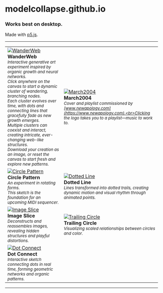 # modelcollapse.github.io
### Works best on desktop.

Made with [p5.js](https://p5js.org/).

---

|  |  |
| - | - |
| [![WanderWeb](https://github.com/user-attachments/assets/6f1c84fb-4d2f-46f9-a3d3-e72eba28a4fd)](https://modelcollapse.github.io/Wander-Web/)<br>**WanderWeb**<br><sub><i>Interactive generative art experiment inspired by organic growth and neural networks.<br>Click anywhere on the canvas to start a dynamic cluster of wandering, branching nodes.<br>Each cluster evolves over time, with dots and connecting lines that gracefully fade as new growth emerges.<br>Multiple clusters can coexist and interact, creating intricate, ever-changing web-like structures.<br>Download your creation as an image, or reset the canvas to start fresh and explore new patterns.</i></sub> | [![March2004](https://github.com/user-attachments/assets/480ddeff-c8fd-40fb-a22c-793c11ec0edf)](https://modelcollapse.github.io/March2004/)<br>**March2004**<br><sub><i>Cover and playlist commissioned by [www.newapology.com](https://www.newapology.com).<br>Clicking the logo takes you to a playlist—music to work to.</i></sub> |
| [![Circle Pattern](https://github.com/user-attachments/assets/c791b314-4b4b-4cb2-8c7c-25c0f66960bf)](https://modelcollapse.github.io/CirclePatternSketch/)<br>**Circle Pattern**<br><sub><i>An experiment in rotating forms.<br>This sketch is the foundation for an upcoming MIDI sequencer.</i></sub> | [![Dotted Line](https://github.com/user-attachments/assets/fdbd3c99-ce9e-420f-99f7-fd70c7f468a5)](https://modelcollapse.github.io/CircleLine/)<br>**Dotted Line**<br><sub><i>Lines transformed into dotted trails, creating dynamic motion and visual rhythm through animated points.</i></sub> |
| [![Image Slice](https://github.com/user-attachments/assets/15071777-3457-4a06-88f8-8fcfe60b59bd)](https://modelcollapse.github.io/imageslice/)<br>**Image Slice**<br><sub><i>Deconstructs and reassembles images, revealing hidden structures and playful distortions.</i></sub> | [![Trailing Circle](https://github.com/user-attachments/assets/94b25f02-f0bf-47c9-ab55-6153cedc3fa6)](https://modelcollapse.github.io/TrailingCircle/)<br>**Trailing Circle**<br><sub><i>Visualizing scaled relationships between circles and color.</i></sub> |
| [![Dot Connect](https://github.com/user-attachments/assets/67bcf98f-5dc1-4112-86b2-0e1a323dd473)](https://modelcollapse.github.io/dot-connect/)<br>**Dot Connect**<br><sub><i>Interactive sketch connecting dots in real time, forming geometric networks and organic patterns.</i></sub> |  |

---
